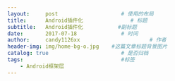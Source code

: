 ```yaml
---
layout:     post                    # 使用的布局
title:      Android插件化               # 标题 
subtitle:   Android插件化           #副标题
date:       2017-07-18              # 时间
author:     candy1126xx                      # 作者
header-img: img/home-bg-o.jpg    #这篇文章标题背景图片
catalog: true                       # 是否归档
tags:                               #标签
    - Android框架层
---
```


